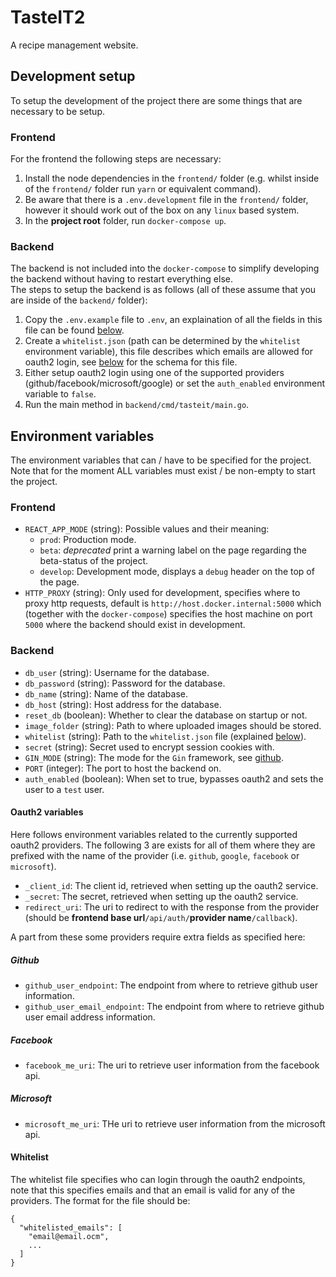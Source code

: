 # TasteIT2

A recipe management website.

## Development setup

To setup the development of the project there are some things that are necessary to be setup.

### Frontend

For the frontend the following steps are necessary:

1. Install the node dependencies in the `frontend/` folder (e.g. whilst inside of the `frontend/` folder run `yarn` or equivalent command).
1. Be aware that there is a `.env.development` file in the `frontend/` folder, however it should work out of the box on any `linux` based system.
1. In the **project root** folder, run `docker-compose up`.

### Backend

The backend is not included into the `docker-compose` to simplify developing the backend without having to restart everything else.  
The steps to setup the backend is as follows (all of these assume that you are inside of the `backend/` folder):

1. Copy the `.env.example` file to `.env`, an explaination of all the fields in this file can be found [below](#environment-variables).
1. Create a `whitelist.json` (path can be determined by the `whitelist` environment variable),
   this file describes which emails are allowed for oauth2 login, see [below](#whitelist) for the schema for this file.
1. Either setup oauth2 login using one of the supported providers (github/facebook/microsoft/google) or set the `auth_enabled` environment variable to `false`.
1. Run the main method in `backend/cmd/tasteit/main.go`.

## Environment variables

The environment variables that can / have to be specified for the project.
Note that for the moment ALL variables must exist / be non-empty to start the project.

### Frontend

- `REACT_APP_MODE` (string): Possible values and their meaning:
  - `prod`: Production mode.
  - `beta`: _deprecated_ print a warning label on the page regarding the beta-status of the project.
  - `develop`: Development mode, displays a `debug` header on the top of the page.
- `HTTP_PROXY` (string): Only used for development, specifies where to proxy http requests, default is `http://host.docker.internal:5000` which (together with the `docker-compose`) specifies the host machine on port `5000` where the backend should exist in development.

### Backend

- `db_user` (string): Username for the database.
- `db_password` (string): Password for the database.
- `db_name` (string): Name of the database.
- `db_host` (string): Host address for the database.
- `reset_db` (boolean): Whether to clear the database on startup or not.
- `image_folder` (string): Path to where uploaded images should be stored.
- `whitelist` (string): Path to the `whitelist.json` file (explained [below](#whitelist)).
- `secret` (string): Secret used to encrypt session cookies with.
- `GIN_MODE` (string): The mode for the `Gin` framework, see [github](https://github.com/gin-gonic/gin).
- `PORT` (integer): The port to host the backend on.
- `auth_enabled` (boolean): When set to true, bypasses oauth2 and sets the user to a `test` user.

#### Oauth2 variables

Here follows environment variables related to the currently supported oauth2 providers.
The following 3 are exists for all of them where they are prefixed with the name of the provider (i.e. `github`, `google`, `facebook` or `microsoft`).

- `_client_id`: The client id, retrieved when setting up the oauth2 service.
- `_secret`: The secret, retrieved when setting up the oauth2 service.
- `redirect_uri`: The uri to redirect to with the response from the provider (should be **frontend base url**`/api/auth/`**provider name**`/callback`).

A part from these some providers require extra fields as specified here:

##### Github

- `github_user_endpoint`: The endpoint from where to retrieve github user information.
- `github_user_email_endpoint`: The endpoint from where to retrieve github user email address information.

##### Facebook

- `facebook_me_uri`: The uri to retrieve user information from the facebook api.

##### Microsoft

- `microsoft_me_uri`: THe uri to retrieve user information from the microsoft api.

#### Whitelist

The whitelist file specifies who can login through the oauth2 endpoints, note that this specifies emails and that an email is valid for any of the providers.
The format for the file should be:

```json=
{
  "whitelisted_emails": [
    "email@email.ocm",
    ...
  ]
}
```

